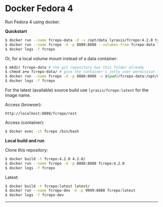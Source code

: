 Docker Fedora 4
===============

Run Fedora 4 using docker.

**Quickstart**

```bash
$ docker run --name fcrepo-data -d -v /opt/data lyrasis/fcrepo:4.2.0 true
$ docker run --name fcrepo -d -p 8888:8080 --volumes-from fcrepo-data lyrasis/fcrepo:4.2.0
$ docker logs -f fcrepo
```

Or, for a local volume mount instead of a data container:

```bash
$ mkdir fcrepo-data # the git repository has this folder already
$ chmod a+w fcrepo-data/ # give the container's jetty user permission to write
$ docker run --name fcrepo -d -p 8888:8080 -v $(pwd)/fcrepo-data:/opt/data lyrasis:fcrepo:4.2.0
$ docker logs -f fcrepo
```

For the latest (available) source build use `lyrasis/fcrepo:latest` for the image name.

Access (browser):

```
http://localhost:8888/fcrepo/rest
```

Access (container):

```bash
$ docker exec -it fcrepo /bin/bash
```

**Local build and run**

Clone this repository:

```bash
$ docker build -t fcrepo:4.2.0 4.2.0/
$ docker run --name fcrepo -d -p 8888:8080 fcrepo:4.2.0
$ docker logs -f fcrepo
```

Latest:

```bash
$ docker build -t fcrepo:latest latest/
$ docker run --name fcrepo-dev -d -p 9999:8080 fcrepo:latest
$ docker logs -f fcrepo-dev
```

---